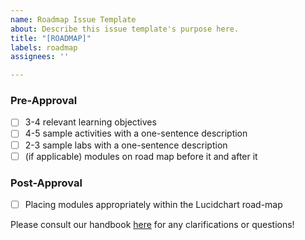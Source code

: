 ```yaml
---
name: Roadmap Issue Template
about: Describe this issue template's purpose here.
title: "[ROADMAP]"
labels: roadmap
assignees: ''

---
```


### Pre-Approval
- [ ] 3-4 relevant learning objectives
- [ ] 4-5 sample activities with a one-sentence description
- [ ] 2-3 sample labs with a one-sentence description
- [ ] (if applicable) modules on road map before it and after it  

### Post-Approval
- [ ] Placing modules appropriately within the Lucidchart road-map

Please consult our handbook [here](https://about.bitproject.org/teams/developer-relations/development-roadmap) for any clarifications or questions!
